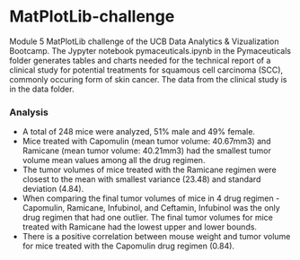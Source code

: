 # MatPlotLib-challenge
Module 5 MatPlotLib challenge of the UCB Data Analytics &amp; Vizualization Bootcamp. The Jypyter notebook pymaceuticals.ipynb in the Pymaceuticals folder generates tables and charts needed for the technical report of a clinical study for potential treatments for squamous cell carcinoma (SCC), commonly occuring form of skin cancer. The data from the clinical study is in the data folder.

### Analysis
- A total of 248 mice were analyzed, 51% male and 49% female.
- Mice treated with Capomulin (mean tumor volume: 40.67mm3) and Ramicane (mean tumor volume: 40.21mm3) had the smallest tumor volume mean values among all the drug regimen.
- The tumor volumes of mice treated with the Ramicane regimen were closest to the mean with smallest variance (23.48) and standard deviation (4.84).
- When comparing the final tumor volumes of mice in 4 drug regimen - Capomulin, Ramicane, Infubinol, and Ceftamin, Infubinol was the only drug regimen that had one outlier. The final tumor volumes for mice treated with Ramicane had the lowest upper and lower bounds.
- There is a positive correlation between mouse weight and tumor volume for mice treated with the Capomulin drug regimen (0.84).
